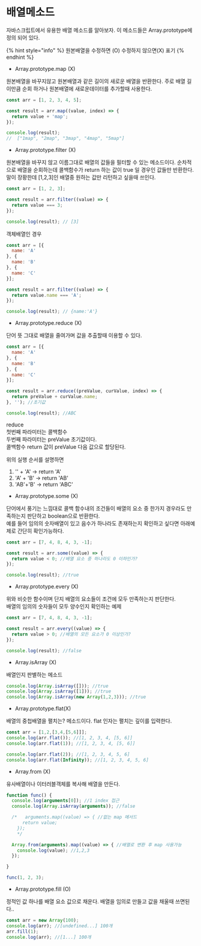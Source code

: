 # 배열메소드

자바스크립트에서 유용한 배열 메소드를 알아보자. 이 메소드들은 Array.prototype에 정의 되어 있다. 

{% hint style="info" %}
원본배열을 수정하면 \(O\) 수정하지 않으면\(X\) 표기 
{% endhint %}

* Array.prototype.map \(X\)

원본배열을 바꾸지않고 원본배열과 같은 길이의 새로운 배열을 반환한다. 주로 배열 길이만큼 순회 하거나 원본배열에 새로운데이터를 추가할때 사용한다.

```javascript
const arr = [1, 2, 3, 4, 5];

const result = arr.map((value, index) => {
  return value + 'map'; 
});

console.log(result);
//  ["1map", "2map", "3map", "4map", "5map"]
```

* Array.prototype.filter \(X\)

원본배열을 바꾸지 않고 이름그대로 배열의 값들을 필터할 수 있는 메소드이다. 순차적으로 배열을 순회하는데 콜백함수가 return 하는 값이 true 일 경우인 값들만 반환한다.말이 장황한데 \[1,2,3\]인 배열중 원하는 값만 리턴하고 싶을때 쓰인다. 

```javascript
const arr = [1, 2, 3];

const result = arr.filter((value) => {
  return value === 3;
});

console.log(result); // [3]
```

객체배열인 경우

```javascript
const arr = [{
  name: 'A'
}, {
  name: 'B'
}, {
  name: 'C'
}];

const result = arr.filter((value) => {
  return value.name === 'A';
});

console.log(result); // {name:'A'}

```

* Array.prototype.reduce \(X\)

단어 뜻 그대로 배열을 줄여가며 값을 추출할때 이용할 수 있다.

```javascript
const arr = [{
  name: 'A'
}, {
  name: 'B'
}, {
  name: 'C'
}];

const result = arr.reduce((preValue, curValue, index) => {
  return preValue + curValue.name;
}, ''); //초기값

console.log(result); //ABC
```

reduce   
첫번째 파라미터는 콜백함수  
두번째 파라미터는 preValue 초기값이다.  
콜백함수 return 값이 preValue 다음 값으로 할당된다.  
  
위의 실행 순서를 설명하면  
1. '' + 'A'   -&gt; return 'A'  
2. 'A' + 'B' -&gt; return 'AB'  
3. 'AB'+'B' -&gt; return 'ABC'

* Array.prototype.some \(X\)

단어에서 풍기는 느낌대로 콜백 함수내의 조건들이 배열의 요소 중 한가지 경우라도 만족하는지 판단하고 boolean으로 반환한다.  
예를 들어 임의의 숫자배열이 있고 음수가 하나라도 존재하는지 확인하고 싶다면 아래예제로 간단히 확인가능하다.

```javascript
const arr = [7, 4, 8, 4, 3, -1];

const result = arr.some((value) => {
  return value < 0; //배열 요소 중 하나라도 0 이하인가?
});

console.log(result); //true

```



* Array.prototype.every \(X\)

위와 비슷한 함수이며 단지 배열의 요소들이 조건에 모두 만족하는지 판단한다.  
배열의 임의의 숫자들이 모두 양수인지 확인하는 예제

```javascript
const arr = [7, 4, 8, 4, 3, -1];

const result = arr.every((value) => {
  return value > 0; //배열의 모든 요소가 0 이상인가?
});

console.log(result); //false

```

* Array.isArray \(X\)

배열인지 판별하는 메소드

```javascript
console.log(Array.isArray([])); //true
console.log(Array.isArray([1])); //true
console.log(Array.isArray(new Array(1,2,3))); //true

```

* Array.prototype.flat\(X\)

배열의 중첩배열을 펼치는? 메소드이다. flat 인자는 펼치는 깊이를 입력한다.

```javascript
const arr = [1,2,[3,4,[5,6]]];
console.log(arr.flat()); //[1, 2, 3, 4, [5, 6]]
console.log(arr.flat(1)); //[1, 2, 3, 4, [5, 6]]

console.log(arr.flat(2)); //[1, 2, 3, 4, 5, 6]
console.log(arr.flat(Infinity)); //[1, 2, 3, 4, 5, 6]
```

* Array.from \(X\)

유사배열이나 이터러블객체를 복사해 배열을 만든다.

```javascript
function func() {
  console.log(arguments[0]); //1 index 접근
  console.log(Array.isArray(arguments)); //false

  /*   arguments.map((value) => { //없는 map 메서드
      return value;
    }); 
    */

  Array.from(arguments).map((value) => { //배열로 변환 후 map 사용가능
    console.log(value); //1,2,3
  });

}

func(1, 2, 3);

```

* Array.prototype.fill \(O\)

정적인 값 하나를 배열 요소 값으로 채운다. 배열을 임의로 만들고 값을 채울때 쓰면된다..

```javascript
const arr = new Array(100);
console.log(arr); //[undefined...] 100개
arr.fill(1);
console.log(arr); //[1...] 100개
```

